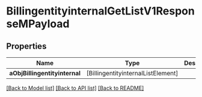 # BillingentityinternalGetListV1ResponseMPayload

## Properties
Name | Type | Description | Notes
------------ | ------------- | ------------- | -------------
**aObjBillingentityinternal** | [BillingentityinternalListElement] |  | 

[[Back to Model list]](../README.md#documentation-for-models) [[Back to API list]](../README.md#documentation-for-api-endpoints) [[Back to README]](../README.md)


